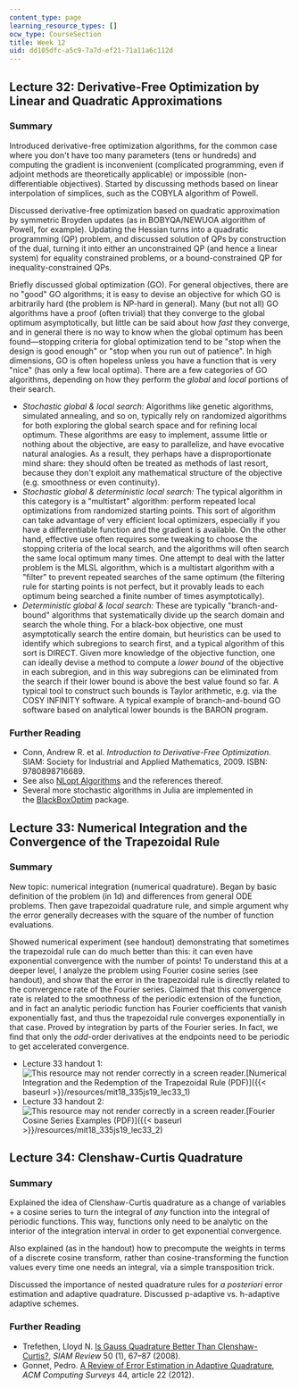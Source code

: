 ```yaml
---
content_type: page
learning_resource_types: []
ocw_type: CourseSection
title: Week 12
uid: dd105dfc-a5c9-7a7d-ef21-71a11a6c112d
---
```


Lecture 32: Derivative-Free Optimization by Linear and Quadratic Approximations
-------------------------------------------------------------------------------

### Summary

Introduced derivative-free optimization algorithms, for the common case where you don't have too many parameters (tens or hundreds) and computing the gradient is inconvenient (complicated programming, even if adjoint methods are theoretically applicable) or impossible (non-differentiable objectives). Started by discussing methods based on linear interpolation of simplices, such as the COBYLA algorithm of Powell.

Discussed derivative-free optimization based on quadratic approximation by symmetric Broyden updates (as in BOBYQA/NEWUOA algorithm of Powell, for example). Updating the Hessian turns into a quadratic programming (QP) problem, and discussed solution of QPs by construction of the dual, turning it into either an unconstrained QP (and hence a linear system) for equality constrained problems, or a bound-constrained QP for inequality-constrained QPs.

Briefly discussed global optimization (GO). For general objectives, there are no "good" GO algorithms; it is easy to devise an objective for which GO is arbitrarily hard (the problem is NP-hard in general). Many (but not all) GO algorithms have a proof (often trivial) that they converge to the global optimum asymptotically, but little can be said about how _fast_ they converge, and in general there is no way to know when the global optimum has been found—stopping criteria for global optimization tend to be "stop when the design is good enough" or "stop when you run out of patience". In high dimensions, GO is often hopeless unless you have a function that is very "nice" (has only a few local optima). There are a few categories of GO algorithms, depending on how they perform the _global_ and _local_ portions of their search.

*   _Stochastic global & local search:_ Algorithms like genetic algorithms, simulated annealing, and so on, typically rely on randomized algorithms for both exploring the global search space and for refining local optimum. These algorithms are easy to implement, assume little or nothing about the objective, are easy to parallelize, and have evocative natural analogies. As a result, they perhaps have a disproportionate mind share: they should often be treated as methods of last resort, because they don't exploit any mathematical structure of the objective (e.g. smoothness or even continuity).
*   _Stochastic global & deterministic local search:_ The typical algorithm in this category is a "multistart" algorithm: perform repeated local optimizations from randomized starting points. This sort of algorithm can take advantage of very efficient local optimizers, especially if you have a differentiable function and the gradient is available. On the other hand, effective use often requires some tweaking to choose the stopping criteria of the local search, and the algorithms will often search the same local optimum many times. One attempt to deal with the latter problem is the MLSL algorithm, which is a multistart algorithm with a "filter" to prevent repeated searches of the same optimum (the filtering rule for starting points is not perfect, but it provably leads to each optimum being searched a finite number of times asymptotically).
*   _Deterministic global & local search:_ These are typically "branch-and-bound" algorithms that systematically divide up the search domain and search the whole thing. For a black-box objective, one must asymptotically search the entire domain, but heuristics can be used to identify which subregions to search first, and a typical algorithm of this sort is DIRECT. Given more knowledge of the objective function, one can ideally devise a method to compute a _lower bound_ of the objective in each subregion, and in this way subregions can be eliminated from the search if their lower bound is above the best value found so far. A typical tool to construct such bounds is Taylor arithmetic, e.g. via the COSY INFINITY software. A typical example of branch-and-bound GO software based on analytical lower bounds is the BARON program.

### Further Reading

*   Conn, Andrew R. et al. _Introduction to Derivative-Free Optimization_. SIAM: Society for Industrial and Applied Mathematics, 2009. ISBN: 9780898716689.
*   See also [NLopt Algorithms](https://nlopt.readthedocs.io/en/latest/NLopt_Algorithms/) and the references thereof.
*   Several more stochastic algorithms in Julia are implemented in the [BlackBoxOptim](https://github.com/robertfeldt/BlackBoxOptim.jl) package.

Lecture 33: Numerical Integration and the Convergence of the Trapezoidal Rule
-----------------------------------------------------------------------------

### Summary

New topic: numerical integration (numerical quadrature). Began by basic definition of the problem (in 1d) and differences from general ODE problems. Then gave trapezoidal quadrature rule, and simple argument why the error generally decreases with the square of the number of function evaluations.

Showed numerical experiment (see handout) demonstrating that sometimes the trapezoidal rule can do much better than this: it can even have exponential convergence with the number of points! To understand this at a deeper level, I analyze the problem using Fourier cosine series (see handout), and show that the error in the trapezoidal rule is directly related to the convergence rate of the Fourier series. Claimed that this convergence rate is related to the smoothness of the periodic extension of the function, and in fact an analytic periodic function has Fourier coefficients that vanish exponentially fast, and thus the trapezoidal rule converges exponentially in that case. Proved by integration by parts of the Fourier series. In fact, we find that only the _odd_\-order derivatives at the endpoints need to be periodic to get accelerated convergence.

*   Lecture 33 handout 1: ![This resource may not render correctly in a screen reader.](/images/inacessible.gif)[Numerical Integration and the Redemption of the Trapezoidal Rule (PDF)]({{< baseurl >}}/resources/mit18_335js19_lec33_1)
*   Lecture 33 handout 2: ![This resource may not render correctly in a screen reader.](/images/inacessible.gif)[Fourier Cosine Series Examples (PDF)]({{< baseurl >}}/resources/mit18_335js19_lec33_2)

Lecture 34: Clenshaw-Curtis Quadrature
--------------------------------------

### Summary

Explained the idea of Clenshaw-Curtis quadrature as a change of variables + a cosine series to turn the integral of _any_ function into the integral of periodic functions. This way, functions only need to be analytic on the interior of the integration interval in order to get exponential convergence. 

Also explained (as in the handout) how to precompute the weights in terms of a discrete cosine transform, rather than cosine-transforming the function values every time one needs an integral, via a simple transposition trick.

Discussed the importance of nested quadrature rules for _a posteriori_ error estimation and adaptive quadrature. Discussed p-adaptive vs. h-adaptive adaptive schemes.

### Further Reading

*   Trefethen, Lloyd N. [Is Gauss Quadrature Better Than Clenshaw-Curtis?](http://citeseerx.ist.psu.edu/viewdoc/summary?doi=10.1.1.157.4174), _SIAM Review_ 50 (1), 67–87 (2008).
*   Gonnet, Pedro. [A Review of Error Estimation in Adaptive Quadrature](http://dl.acm.org/citation.cfm?id=2333117), _ACM Computing Surveys_ 44, article 22 (2012).